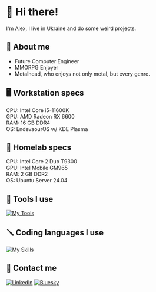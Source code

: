 # 👋 Hi there!
I'm Alex, I live in Ukraine and do some weird projects.
## 🤙 About me
- Future Computer Engineer
- MMORPG Enjoyer
- Metalhead, who enjoys not only metal, but every genre.
## 🖥 Workstation specs
CPU: Intel Core i5-11600K \
GPU: AMD Radeon RX 6600 \
RAM: 16 GB DDR4 \
OS: EndevaourOS w/ KDE Plasma
## 🔌 Homelab specs
CPU: Intel Core 2 Duo T9300 \
GPU: Intel Mobile GM965 \
RAM: 2 GB DDR2 \
OS: Ubuntu Server 24.04
## 🔧 Tools I use
[![My Tools](https://skillicons.dev/icons?i=pycharm,vscode,linux,debian,photoshop,arch&theme=light)](https://skillicons.dev)
## 🪛 Coding languages I use
[![My Skills](https://skillicons.dev/icons?i=js,css,html,php,python&theme=light)](https://skillicons.dev)
## 👾 Contact me
[![LinkedIn](https://img.shields.io/badge/linkedin-%230077B5.svg?style=for-the-badge&logo=linkedin&logoColor=white)](https://www.linkedin.com/in/alexandrvolkogon/)
[![Bluesky](https://img.shields.io/badge/Bluesky-0285FF?style=for-the-badge&logo=Bluesky&logoColor=white)](https://bsky.app/profile/avol.pp.ua)
